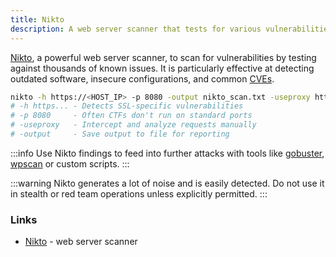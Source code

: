 ```yaml
---
title: Nikto
description: A web server scanner that tests for various vulnerabilities in web servers.
---
```


[Nikto](https://github.com/sullo/nikto), a powerful web server scanner, to scan for vulnerabilities by testing against thousands of known issues. It is particularly effective at detecting outdated software, insecure configurations, and common [CVEs](https://www.cve.org/).

```sh
nikto -h https://<HOST_IP> -p 8080 -output nikto_scan.txt -useproxy http://127.0.0.1:8080
# -h https... - Detects SSL-specific vulnerabilities
# -p 8080     - Often CTFs don't run on standard ports
# -useproxy   - Intercept and analyze requests manually
# -output     - Save output to file for reporting
```

:::info
Use Nikto findings to feed into further attacks with tools like [gobuster](/security/tools/gobuster), [wpscan](/security/tools/wpscan) or custom scripts.
:::

:::warning
Nikto generates a lot of noise and is easily detected. Do not use it in stealth or red team operations unless explicitly permitted.
:::

### Links

- [Nikto](https://github.com/sullo/nikto) - web server scanner
